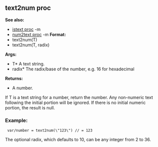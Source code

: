 ## text2num proc
**See also:**
*   [istext proc](/ref/proc/istext.md) -m
*   [num2text proc](/ref/proc/num2text.md) -m<!-- -->
**Format:**
*   text2num(T)
*   text2num(T, radix)
<!-- -->
**Args:**
*   T* A text string.
*   radix* The radix/base of the number, e.g. 16 for hexadecimal
<!-- -->
**Returns:**
*   A number.


If T is a text string for a number, return the number. Any
non-numeric text following the initial portion will be ignored. If there
is no initial numeric portion, the result is null.
### Example:

```
 var/number = text2num(\"123\") // = 123 
```



The optional radix, which defaults to 10, can be any integer
from 2 to 36.